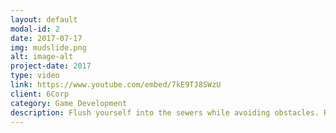 ```yaml
---
layout: default
modal-id: 2
date: 2017-07-17
img: mudslide.png
alt: image-alt
project-date: 2017
type: video
link: https://www.youtube.com/embed/7kE9TJ8SWzU
client: 6Corp
category: Game Development
description: Flush yourself into the sewers while avoiding obstacles. Realeased for PC and developed in Unity3d.
---
```


